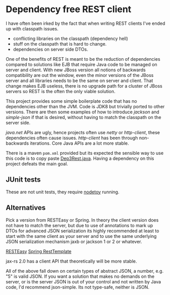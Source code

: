 # Dependency free REST client

I have often been irked by the fact that when writing REST clients I've ended up with classpath issues.

* conflicting libraries on the classpath (dependency hell)
* stuff on the classpath that is hard to change.
* dependencies on server side DTOs.

One of the benefits of REST is meant to be the reduction of dependencies compared to solutions like EJB
that require Java code to be managed on server and client. With new JBoss version all notions of backwards compatibility are
out the window, even the minor versions of the JBoss server and all libraries needs to be the same on server and client.
That change makes EJB useless, there is no upgrade path for a cluster of JBoss servers so REST is the often the only viable solution.

This project provides some simple boilerplate code that has no dependencies other than the JVM. Code is JDK8 but trivially ported to other versions.
There are then some examples of how to introduce _jackson_ and _simple-json_ if that is desired, without having to match the classpath on the server side.

_java.net_ APIs are ugly, hence projects often use _netty_ or _http-client_, these dependencies often cause issues.
_http-client_ has been through non-backwards iterations. Core Java APIs are a lot more stable.

There is a maven `pom.xml` provided but its expected the sensible way to use this code is to copy paste [Dep3Rest.java](https://raw.githubusercontent.com/teknopaul/dep3rest/master/src/main/java/org/tp23/dep3rest/Dep3Rest.java).  Having a dependency
on this project defeats the main goal.

## JUnit tests

These are not unit tests, they require [nodetoy](http://github.com/teknopaul/nodetoy) running.

## Alternatives

Pick a version from RESTEasy or Spring. In theory the client version does not have to match the server, but due to use of annotations to
mark up DTOs for advanced JSON serialization its highly recommended at least to start with the same client as your server and to use the same
underlying JSON serialization mechanism jaxb or jackson 1 or 2 or whatever.

[RESTEasy](https://docs.jboss.org/resteasy/docs/2.3.7.Final//userguide/html/RESTEasy_Client_Framework.html)
[Spring RestTemplate](http://docs.spring.io/spring-framework/docs/current/javadoc-api/org/springframework/web/client/RestTemplate.html)

jax-rs 2.0 has a client API that theoretically will be more stable.

All of the above fall down on certain types of abstract JSON, a number, e.g. "5" is valid JSON. If you want a solution that makes no demands on
the server, or is the server JSON is out of your control and not written by Java code, I'd recommend json-simple.
Its not type-safe, neither is JSON.
